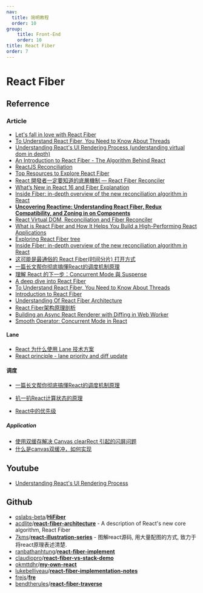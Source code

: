 ```yaml
---
nav:
  title: 简明教程
  order: 10
group:
	title: Front-End
	order: 10
title: React Fiber
order: 7
---
```


# React Fiber

## Referrence

### Article

- [Let's fall in love with React Fiber](https://dev.to/yurkaninryan/lets-fall-in-love-with-react-fiber-1fak)
- [To Understand React Fiber, You Need to Know About Threads](https://dev.to/afairlie/to-understand-react-fiber-you-need-to-know-about-threads-3dof)
- [Understanding React's UI Rendering Process (understanding virtual dom in depth)](https://dev.to/pratikcodes/understanding-reacts-ui-rendering-process-understanding-virtual-dom-in-depth-2842)
- [An Introduction to React Fiber - The Algorithm Behind React](https://www.velotio.com/engineering-blog/react-fiber-algorithm)
- [ReactJS Reconciliation](https://www.geeksforgeeks.org/reactjs-reconciliation/)
- [Top Resources to Explore React Fiber](https://medium.com/hackernoon/top-resources-to-explore-react-fiber-9a2b19114520)
- [React 開發者一定要知道的底層機制 — React Fiber Reconciler](https://medium.com/starbugs/react-%E9%96%8B%E7%99%BC%E8%80%85%E4%B8%80%E5%AE%9A%E8%A6%81%E7%9F%A5%E9%81%93%E7%9A%84%E5%BA%95%E5%B1%A4%E6%9E%B6%E6%A7%8B-react-fiber-c3ccd3b047a1)
- [What’s New in React 16 and Fiber Explanation](https://medium.com/edge-coders/react-16-features-and-fiber-explanation-e779544bb1b7?source=search_post---------24----------------------------)
- [Inside Fiber: in-depth overview of the new reconciliation algorithm in React](https://medium.com/react-in-depth/inside-fiber-in-depth-overview-of-the-new-reconciliation-algorithm-in-react-e1c04700ef6e?source=search_post---------26----------------------------)
- [**Uncovering Reactime: Understanding React Fiber, Redux Compatibility, and Zoning in on Components**](https://medium.com/@christinaor/uncovering-reactime-understanding-react-fiber-redux-compatibility-and-zoning-in-on-components-59f0758e0fa3)
- [React Virtual DOM, Reconciliation and Fiber Reconciler](https://namansaxena-official.medium.com/react-virtual-dom-reconciliation-and-fiber-reconciler-cd33ceb0478e)
- [What is React Fiber and How It Helps You Build a High-Performing React Applications](https://sunnychopper.medium.com/what-is-react-fiber-and-how-it-helps-you-build-a-high-performing-react-applications-57bceb706ff3)
- [Exploring React Fiber tree](https://medium.com/@bendtherules/exploring-react-fiber-tree-20cbf62fe808)
- [Inside Fiber: in-depth overview of the new reconciliation algorithm in React](https://indepth.dev/posts/1008/inside-fiber-in-depth-overview-of-the-new-reconciliation-algorithm-in-react)
- [这可能是最通俗的 React Fiber(时间分片) 打开方式](https://juejin.cn/post/6844903975112671239)
- [一篇长文帮你彻底搞懂React的调度机制原理](https://developer.51cto.com/article/643992.html)
- [理解 React 的下一步：Concurrent Mode 與 Suspense](https://chentsulin.medium.com/%E7%90%86%E8%A7%A3-react-%E7%9A%84%E4%B8%8B%E4%B8%80%E6%AD%A5-concurrent-mode-%E8%88%87-suspense-327b8a3df0fe)
- [A deep dive into React Fiber](https://blog.logrocket.com/deep-dive-react-fiber/)
- [To Understand React Fiber, You Need to Know About Threads](https://dev.to/afairlie/to-understand-react-fiber-you-need-to-know-about-threads-3dof)
- [Introduction to React Fiber](https://flexiple.com/react/react-fiber/)
- [Understanding Of React Fiber Architecture](https://innovationm.co/understanding-of-react-fiber-architecture/?utm_content=buffer38805&utm_medium=social&utm_source=twitter.com&utm_campaign=buffer)
- [React Fiber架构原理剖析](https://segmentfault.com/a/1190000042271919)
- [Building an Async React Renderer with Diffing in Web Worker](https://dev.to/azizhk110/building-an-async-react-renderer-with-diffing-in-web-worker-217h)
- [Smooth Operator: Concurrent Mode in React](https://medium.com/javascript-in-plain-english/smooth-operator-concurrent-mode-in-react-bf303de4c161?source=search_post---------8----------------------------)

#### Lane

- [React 为什么使用 Lane 技术方案](https://juejin.cn/post/6951206227418284063)
- [React principle - lane priority and diff update](https://www.sobyte.net/post/2022-01/react-lane/)

#### 调度

- [一篇长文帮你彻底搞懂React的调度机制原理](https://segmentfault.com/a/1190000039101758)

- [扒一扒React计算状态的原理](https://segmentfault.com/a/1190000039008910)

- [React中的优先级](https://segmentfault.com/a/1190000038947307)


##### Application

- [使用双缓存解决 Canvas clearRect 引起的闪屏问题](https://juejin.cn/post/6844903832439242766)
- [什么是canvas双缓冲，如何实现](https://www.qycn.com/xzx/article/10107.html)



## Youtube

- [Understanding React's UI Rendering Process](https://www.youtube.com/watch?v=i793Qm6kv3U)

## Github

- [oslabs-beta](https://github.com/oslabs-beta?type=source)/**[HiFiber](https://github.com/oslabs-beta/HiFiber)**
- [acdlite](https://github.com/acdlite)/**[react-fiber-architecture](https://github.com/acdlite/react-fiber-architecture)** - A description of React's new core algorithm, React Fiber
- [7kms](https://github.com/7kms)/**[react-illustration-series](https://github.com/7kms/react-illustration-series)** - 图解react源码, 用大量配图的方式, 致力于将react原理表述清楚.
- [ranbathanhtung](https://github.com/tranbathanhtung)/**[react-fiber-implement](https://github.com/tranbathanhtung/react-fiber-implement)**
- [claudiopro](https://github.com/claudiopro)/**[react-fiber-vs-stack-demo](https://github.com/claudiopro/react-fiber-vs-stack-demo)**
- [okmttdhr](https://github.com/okmttdhr)/**[my-own-react](https://github.com/okmttdhr/my-own-react)**
- [lukebelliveau](https://github.com/lukebelliveau)/**[react-fiber-implementation-notes](https://github.com/lukebelliveau/react-fiber-implementation-notes)**
- [frejs](https://github.com/frejs?type=source)/**[fre](https://github.com/frejs/fre)**
- [bendtherules](https://github.com/bendtherules)/**[react-fiber-traverse](https://github.com/bendtherules/react-fiber-traverse)**



